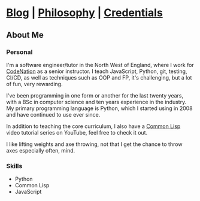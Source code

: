 # [Blog](blog.md) | [Philosophy](philosophy.md) | [Credentials](creds.md) 

## About Me

### Personal

I'm a software engineer/tutor in the North West of England, where I work for [CodeNation](https://wearecodenation.com/ "CodeNation") as a senior instructor. I teach JavaScript, Python, git, testing, CI/CD, as well as techniques such as OOP and FP, it's challenging, but a lot of fun, very rewarding.

I've been programming in one form or another for the last twenty years, with a BSc in computer science and ten years experience in the industry. My primary programming language is Python, which I started using in 2008 and have continued to use ever since.

In addition to teaching the core curriculum, I also have a [Common Lisp](https://www.youtube.com/channel/UC1J47RqBfY6VgLUZ5YSYkqw) video tutorial series on YouTube, feel free to check it out.

I like lifting weights and axe throwing, not that I get the chance to throw axes especially often, mind.

### Skills

- Python
- Common Lisp
- JavaScript
